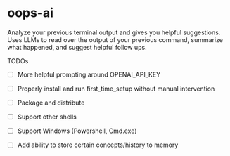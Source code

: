 # oops-ai
Analyze your previous terminal output and gives you helpful suggestions. Uses LLMs to read over the output of your previous command, summarize what happened, and suggest helpful follow ups.

TODOs
- [ ] More helpful prompting around OPENAI_API_KEY
- [ ] Properly install and run first_time_setup without manual intervention
- [ ] Package and distribute

- [ ] Support other shells
- [ ] Support Windows (Powershell, Cmd.exe)
- [ ] Add ability to store certain concepts/history to memory

